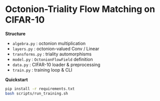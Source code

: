 # Octonion-Triality Flow Matching on CIFAR-10

**Structure**  
- `algebra.py` : octonion multiplication  
- `layers.py`  : octonion-valued Conv / Linear  
- `transforms.py` : triality automorphisms  
- `model.py`   : `OctonionFlowField` definition  
- `data.py`    : CIFAR-10 loader & preprocessing  
- `train.py`   : training loop & CLI

**Quickstart**

```bash
pip install -r requirements.txt
bash scripts/run_training.sh
